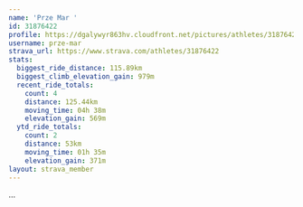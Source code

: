 ```yaml
---
name: 'Prze Mar '
id: 31876422
profile: https://dgalywyr863hv.cloudfront.net/pictures/athletes/31876422/22548952/3/large.jpg
username: prze-mar
strava_url: https://www.strava.com/athletes/31876422
stats:
  biggest_ride_distance: 115.89km
  biggest_climb_elevation_gain: 979m
  recent_ride_totals:
    count: 4
    distance: 125.44km
    moving_time: 04h 38m
    elevation_gain: 569m
  ytd_ride_totals:
    count: 2
    distance: 53km
    moving_time: 01h 35m
    elevation_gain: 371m
layout: strava_member
--- 
```

...

